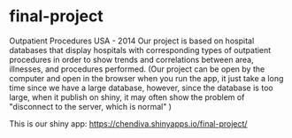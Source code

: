 # final-project
Outpatient Procedures USA - 2014
Our project is based on hospital databases that display hospitals with
corresponding types of outpatient procedures in order to show
trends and correlations between area, illnesses, and procedures performed.
(Our project can be open by the computer and open in the browser when you run the app, it just take a long time since we have a large database, however, since the database is too large, when it publish on shiny, it may often show the problem of "disconnect to the server, which is normal" )

This is our shiny app: https://chendiva.shinyapps.io/final-project/
